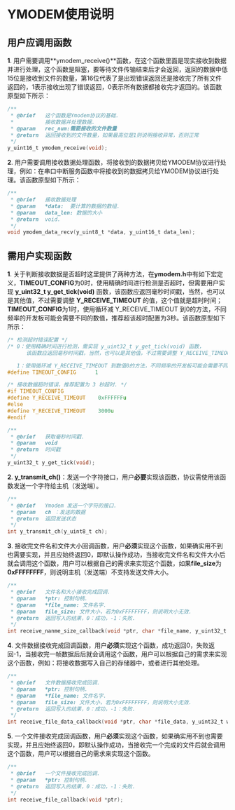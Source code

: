# YMODEM使用说明

## 用户应调用函数

**1**. 用户需要调用**ymodem_receive()**函数，在这个函数里面是现实接收到数据并进行处理，这个函数是阻塞，要等待文件传输结束后才会返回，返回的数据中低15位是接收到文件的数量，第16位代表了是出现错误返回还是接收完了所有文件返回的，1表示接收出现了错误返回，0表示所有数据都接收完才返回的。该函数原型如下所示：

```c
/**
 * @brief   这个函数是Ymodem协议的基础.
 *          接收数据并处理数据.
 * @param   rec_num:需要接收的文件数量
 * @return  返回接收到的文件数量，如果最高位是1则说明接收异常，否则正常
 */
y_uint16_t ymodem_receive(void);
```

**2**. 用户需要调用接收数据处理函数，将接收到的数据拷贝给YMODEM协议进行处理，例如：在串口中断服务函数中将接收到的数据拷贝给YMODEM协议进行处理。该函数原型如下所示：

```c
/**
 * @brief   接收数据处理
 * @param   *data:  要计算的数据的数组.
 * @param   data_len: 数据的大小
 * @return  void.
 */
void ymodem_data_recv(y_uint8_t *data, y_uint16_t data_len);
```

## 需用户实现函数

**1**. 关于判断接收数据是否超时这里提供了两种方法，在**ymodem.h**中有如下宏定义，**TIMEOUT_CONFIG**为0时，使用精确时间进行检测是否超时，但需要用户实现 **y_uint32_t y_get_tick(void)** 函数，该函数应返回毫秒时间戳，当然，也可以是其他值，不过需要调整 **Y_RECEIVE_TIMEOUT** 的值，这个值就是超时时间；**TIMEOUT_CONFIG**为1时，使用循环减 Y_RECEIVE_TIMEOUT 到0的方法，不同频率的开发板可能会需要不同的数值，推荐超该超时配置为3秒。该函数原型如下所示：

```c
/* 检测超时错误配置 */
/* 0：使用精确时间进行检测，需实现 y_uint32_t y_get_tick(void) 函数，
      该函数应返回毫秒时间戳，当然，也可以是其他值，不过需要调整 Y_RECEIVE_TIMEOUT 的值

   1：使用循环减 Y_RECEIVE_TIMEOUT 到数值0的方法，不同频率的开发板可能会需要不同的数值 */
#define TIMEOUT_CONFIG      1

/* 接收数据超时错误，推荐配置为 3 秒超时. */
#if TIMEOUT_CONFIG
#define Y_RECEIVE_TIMEOUT    0xFFFFFFu
#else
#define Y_RECEIVE_TIMEOUT    3000u
#endif

/**
 * @brief   获取毫秒时间戳.
 * @param   void
 * @return  时间戳
 */
y_uint32_t y_get_tick(void);
```

**2**. **y_transmit_ch()**：发送一个字符接口，用户**必要**实现该函数，协议需使用该函数发送一个字符给主机（发送端）。

```c
/**
 * @brief   Ymodem 发送一个字符的接口.
 * @param   ch ：发送的数据
 * @return  返回发送状态
 */
int y_transmit_ch(y_uint8_t ch);
```

**3**. 接收完文件名和文件大小回调函数，用户**必须**实现这个函数，如果确实用不到也需要实现，并且应始终返回0，即默认操作成功，当接收完文件名和文件大小后就会调用这个函数，用户可以根据自己的需求来实现这个函数，如果**file_size**为**0xFFFFFFFF**，则说明主机（发送端）不支持发送文件大小。

```c
/**
 * @brief   文件名和大小接收完成回调.
 * @param   *ptr: 控制句柄.
 * @param   *file_name: 文件名字.
 * @param   file_size: 文件大小，若为0xFFFFFFFF，则说明大小无效.
 * @return  返回写入的结果，0：成功，-1：失败.
 */
int receive_nanme_size_callback(void *ptr, char *file_name, y_uint32_t file_size);
```

**4**. 文件数据接收完成回调函数，用户**必须**实现这个函数，成功返回0，失败返回-1，当接收完一帧数据后后就会调用这个函数，用户可以根据自己的需求来实现这个函数，例如：将接收数据写入自己的存储器中，或者进行其他处理。

```c
/**
 * @brief   文件数据接收完成回调.
 * @param   *ptr: 控制句柄.
 * @param   *file_name: 文件名字.
 * @param   file_size: 文件大小，若为0xFFFFFFFF，则说明大小无效.
 * @return  返回写入的结果，0：成功，-1：失败.
 */
int receive_file_data_callback(void *ptr, char *file_data, y_uint32_t w_size);
```

**5**. 一个文件接收完成回调函数，用户**必须**实现这个函数，如果确实用不到也需要实现，并且应始终返回0，即默认操作成功，当接收完一个完成的文件后就会调用这个函数，用户可以根据自己的需求来实现这个函数。

```c
/**
 * @brief   一个文件接收完成回调.
 * @param   *ptr: 控制句柄.
 * @return  返回写入的结果，0：成功，-1：失败.
 */
int receive_file_callback(void *ptr);
```
